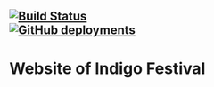 [![Build Status](https://travis-ci.com/bastiengrignon/indigo.svg?branch=main)](https://travis-ci.com/bastiengrignon/indigo)  
[![GitHub deployments](https://img.shields.io/github/deployments/bastiengrignon/indigo/festival-indigo?label=Deployment&logo=heroku&logoColor=%239E7CC1)](https://festival-indigo.herokuapp.com)
--- 

# Website of Indigo Festival